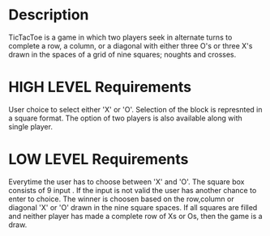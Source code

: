 # Description
 TicTacToe is a game in which two players seek in alternate turns to complete a row, a column, or a diagonal with either three O's or three X's drawn in the spaces of a grid of nine squares; noughts and crosses.




# HIGH LEVEL Requirements
 User choice to select either 'X' or 'O'.
 Selection of the block is represnted in a square format.
 The option of two players is also available along with single player.


# LOW LEVEL Requirements
 Everytime the user has to choose between 'X' and 'O'.
 The square box consists of 9 input .
 If the input is not valid the user has another chance to enter to choice.
 The winner is choosen based on the row,column or diagonal 'X' or 'O' drawn in the nine square spaces.
 If all squares are filled and neither player has made a complete row of Xs or Os, then the game is a draw.


#



